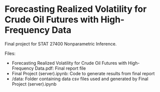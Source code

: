 # Forecasting Realized Volatility for Crude Oil Futures with High-Frequency Data

Final project for STAT 27400 Nonparametric Inference. 

Files:

* Forecasting Realized Volatility for Crude Oil Futures with High-Frequency Data.pdf: Final report file
* Final Project (server).ipynb: Code to generate results from final report
* /data: Folder containing data csv files used and generated by Final Project (server).ipynb
